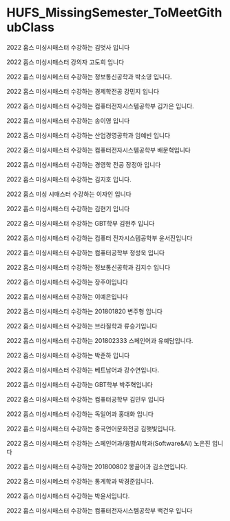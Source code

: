 # HUFS_MissingSemester_ToMeetGithubClass


2022 훕스 미싱시매스터 수강하는 김멋사 입니다

2022 훕스 미싱시매스터 강의자 고도희 입니다


2022 훕스 미싱시메스터 수강하는 정보통신공학과 박소영 입니다.

2022 훕스 미싱시매스터 수강하는 경제학전공 강민지 입니다

2022 훕스 미싱시매스터 수강하는 컴퓨터전자시스템공학부 김가은 입니다.

2022 훕스 미싱시매스터 수강하는 송이영 입니다

2022 훕스 미싱시매스터 수강하는 산업경영공학과 임예빈 입니다

2022 훕스 미싱시매스터 수강하는 컴퓨터전자시스템공학부 배문혁입니다

2022 훕스 미싱시매스터 수강하는 경영학 전공 장정아 입니다

2022 훕스 미싱시매스터 수강하는 김지호 입니다.

2022 훕스 미싱 시매스터 수강하는 이자인 입니다

2022 훕스 미싱시매스터 수강하는 김현기 입니다

2022 훕스 미싱시매스터 수강하는 GBT학부 김현주 입니다

2022 훕스 미싱시매스터 수강하는 컴퓨터 전자시스템공학부 윤서진입니다

2022 훕스 미싱시매스터 수강하는 컴퓨터공학부 정성욱 입니다

2022 훕스 미싱시매스터 수강하는 정보통신공학과 김지수 입니다

2022 훕스 미싱시매스터 수강하는 장주이입니다

2022 훕스 미싱시매스터 수강하는 이예은입니다

2022 훕스 미싱시매스터 수강하는 201801820 변주형 입니다

2022 훕스 미싱시매스터 수강하는 브라질학과 류승기입니다

2022 훕스 미싱시매스터 수강하는 201802333 스페인어과 유예담입니다.

2022 훕스 미싱시매스터 수강하는 박준하 입니다

2022 훕스 미싱시매스터 수강하는 베트남어과 강수연입니다.

2022 훕스 미싱시매스터 수강하는 GBT학부 박주혁입니다

2022 훕스 미싱시매스터 수강하는 컴퓨터공학부 김민우 입니다

2022 훕스 미싱시매스터 수강하는 독일어과 홍대화 입니다

2022 훕스 미싱시매스터 수강하는 중국언어문화전공 김햇빛입니다.

2022 훕스 미싱시매스터 수강하는 스페인어과/융합AI학과(Software&AI) 노은진 입니다

2022 훕스 미싱시매스터 수강하는 201800802 몽골어과 김소연입니다.

2022 훕스 미싱시메스터 수강하는 통계학과 박경준입니다.

2022 훕스 미싱시매스터 수강하는 박윤서입니다.

2022 훕스 미싱시매스터 수강하는 컴퓨터전자시스템공학부 백건우 입니다
